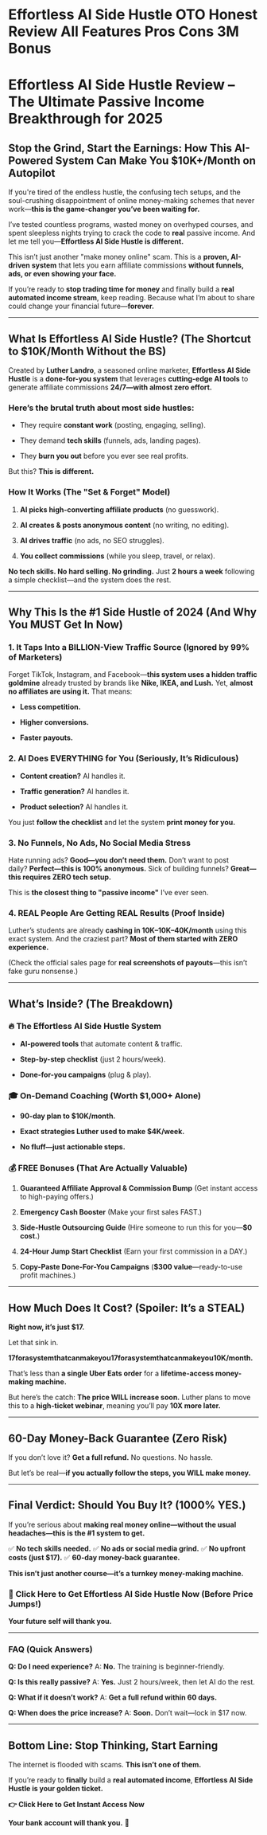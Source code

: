 # Effortless AI Side Hustle OTO Honest Review All Features Pros Cons 3M Bonus
<h1><strong>Effortless AI Side Hustle Review – The Ultimate Passive Income Breakthrough for 2025</strong></h1>
<h2><strong>Stop the Grind, Start the Earnings: How This AI-Powered System Can Make You $10K+/Month on Autopilot</strong></h2>
<p class="ds-markdown-paragraph">If you're tired of the endless hustle, the confusing tech setups, and the soul-crushing disappointment of online money-making schemes that never work—<strong>this is the game-changer you’ve been waiting for.</strong></p>
<p class="ds-markdown-paragraph">I’ve tested countless programs, wasted money on overhyped courses, and spent sleepless nights trying to crack the code to <strong>real</strong> passive income. And let me tell you—<strong>Effortless AI Side Hustle is different.</strong></p>
<p class="ds-markdown-paragraph">This isn’t just another "make money online" scam. This is a <strong>proven, AI-driven system</strong> that lets you earn affiliate commissions <strong>without funnels, ads, or even showing your face.</strong></p>
<p class="ds-markdown-paragraph">If you’re ready to <strong>stop trading time for money</strong> and finally build a <strong>real automated income stream</strong>, keep reading. Because what I’m about to share could change your financial future—<strong>forever.</strong></p>


<hr />

<h2><strong>What Is Effortless AI Side Hustle? (The Shortcut to $10K/Month Without the BS)</strong></h2>
<p class="ds-markdown-paragraph">Created by <strong>Luther Landro</strong>, a seasoned online marketer, <strong>Effortless AI Side Hustle</strong> is a <strong>done-for-you system</strong> that leverages <strong>cutting-edge AI tools</strong> to generate affiliate commissions <strong>24/7—with almost zero effort.</strong></p>

<h3><strong>Here’s the brutal truth about most side hustles:</strong></h3>
<ul>
 	<li>
<p class="ds-markdown-paragraph">They require <strong>constant work</strong> (posting, engaging, selling).</p>
</li>
 	<li>
<p class="ds-markdown-paragraph">They demand <strong>tech skills</strong> (funnels, ads, landing pages).</p>
</li>
 	<li>
<p class="ds-markdown-paragraph">They <strong>burn you out</strong> before you ever see real profits.</p>
</li>
</ul>
<p class="ds-markdown-paragraph">But this? <strong>This is different.</strong></p>

<h3><strong>How It Works (The "Set &amp; Forget" Model)</strong></h3>
<ol start="1">
 	<li>
<p class="ds-markdown-paragraph"><strong>AI picks high-converting affiliate products</strong> (no guesswork).</p>
</li>
 	<li>
<p class="ds-markdown-paragraph"><strong>AI creates &amp; posts anonymous content</strong> (no writing, no editing).</p>
</li>
 	<li>
<p class="ds-markdown-paragraph"><strong>AI drives traffic</strong> (no ads, no SEO struggles).</p>
</li>
 	<li>
<p class="ds-markdown-paragraph"><strong>You collect commissions</strong> (while you sleep, travel, or relax).</p>
</li>
</ol>
<p class="ds-markdown-paragraph"><strong>No tech skills. No hard selling. No grinding.</strong> Just <strong>2 hours a week</strong> following a simple checklist—and the system does the rest.</p>


<hr />

<h2><strong>Why This Is the #1 Side Hustle of 2024 (And Why You MUST Get In Now)</strong></h2>
<h3><strong>1. It Taps Into a BILLION-View Traffic Source (Ignored by 99% of Marketers)</strong></h3>
<p class="ds-markdown-paragraph">Forget TikTok, Instagram, and Facebook—<strong>this system uses a hidden traffic goldmine</strong> already trusted by brands like <strong>Nike, IKEA, and Lush.</strong> Yet, <strong>almost no affiliates are using it.</strong> That means:</p>

<ul>
 	<li>
<p class="ds-markdown-paragraph"><strong>Less competition.</strong></p>
</li>
 	<li>
<p class="ds-markdown-paragraph"><strong>Higher conversions.</strong></p>
</li>
 	<li>
<p class="ds-markdown-paragraph"><strong>Faster payouts.</strong></p>
</li>
</ul>
<h3><strong>2. AI Does EVERYTHING for You (Seriously, It’s Ridiculous)</strong></h3>
<ul>
 	<li>
<p class="ds-markdown-paragraph"><strong>Content creation?</strong> AI handles it.</p>
</li>
 	<li>
<p class="ds-markdown-paragraph"><strong>Traffic generation?</strong> AI handles it.</p>
</li>
 	<li>
<p class="ds-markdown-paragraph"><strong>Product selection?</strong> AI handles it.</p>
</li>
</ul>
<p class="ds-markdown-paragraph">You just <strong>follow the checklist</strong> and let the system <strong>print money for you.</strong></p>

<h3><strong>3. No Funnels, No Ads, No Social Media Stress</strong></h3>
<p class="ds-markdown-paragraph">Hate running ads? <strong>Good—you don’t need them.</strong>
Don’t want to post daily? <strong>Perfect—this is 100% anonymous.</strong>
Sick of building funnels? <strong>Great—this requires ZERO tech setup.</strong></p>
<p class="ds-markdown-paragraph">This is <strong>the closest thing to "passive income"</strong> I’ve ever seen.</p>

<h3><strong>4. REAL People Are Getting REAL Results (Proof Inside)</strong></h3>
<p class="ds-markdown-paragraph">Luther’s students are already <strong>cashing in <span class="katex"><span class="katex-mathml">10K–</span><span class="katex-html" aria-hidden="true"><span class="base"><span class="mord">10</span><span class="mord mathnormal">K</span><span class="mord">–</span></span></span></span>40K/month</strong> using this exact system. And the craziest part? <strong>Most of them started with ZERO experience.</strong></p>
<p class="ds-markdown-paragraph">(Check the official sales page for <strong>real screenshots of payouts</strong>—this isn’t fake guru nonsense.)</p>


<hr />

<h2><strong>What’s Inside? (The Breakdown)</strong></h2>
<h3><strong>🔥 The Effortless AI Side Hustle System</strong></h3>
<ul>
 	<li>
<p class="ds-markdown-paragraph"><strong>AI-powered tools</strong> that automate content &amp; traffic.</p>
</li>
 	<li>
<p class="ds-markdown-paragraph"><strong>Step-by-step checklist</strong> (just 2 hours/week).</p>
</li>
 	<li>
<p class="ds-markdown-paragraph"><strong>Done-for-you campaigns</strong> (plug &amp; play).</p>
</li>
</ul>
<h3><strong>🎓 On-Demand Coaching (Worth $1,000+ Alone)</strong></h3>
<ul>
 	<li>
<p class="ds-markdown-paragraph"><strong>90-day plan to $10K/month.</strong></p>
</li>
 	<li>
<p class="ds-markdown-paragraph"><strong>Exact strategies Luther used to make $4K/week.</strong></p>
</li>
 	<li>
<p class="ds-markdown-paragraph"><strong>No fluff—just actionable steps.</strong></p>
</li>
</ul>
<h3><strong>💰 FREE Bonuses (That Are Actually Valuable)</strong></h3>
<ol start="1">
 	<li>
<p class="ds-markdown-paragraph"><strong>Guaranteed Affiliate Approval &amp; Commission Bump</strong> (Get instant access to high-paying offers.)</p>
</li>
 	<li>
<p class="ds-markdown-paragraph"><strong>Emergency Cash Booster</strong> (Make your first sales FAST.)</p>
</li>
 	<li>
<p class="ds-markdown-paragraph"><strong>Side-Hustle Outsourcing Guide</strong> (Hire someone to run this for you—<strong>$0 cost.</strong>)</p>
</li>
 	<li>
<p class="ds-markdown-paragraph"><strong>24-Hour Jump Start Checklist</strong> (Earn your first commission in a DAY.)</p>
</li>
 	<li>
<p class="ds-markdown-paragraph"><strong>Copy-Paste Done-For-You Campaigns</strong> (<strong>$300 value</strong>—ready-to-use profit machines.)</p>
</li>
</ol>

<hr />

<h2><strong>How Much Does It Cost? (Spoiler: It’s a STEAL)</strong></h2>
<p class="ds-markdown-paragraph"><strong>Right now, it’s just $17.</strong></p>
<p class="ds-markdown-paragraph">Let that sink in.</p>
<p class="ds-markdown-paragraph"><strong><span class="katex"><span class="katex-mathml">17forasystemthatcanmakeyou</span><span class="katex-html" aria-hidden="true"><span class="base"><span class="mord">17</span><span class="mord mathnormal">f</span><span class="mord mathnormal">or</span><span class="mord mathnormal">a</span><span class="mord mathnormal">sys</span><span class="mord mathnormal">t</span><span class="mord mathnormal">e</span><span class="mord mathnormal">m</span><span class="mord mathnormal">t</span><span class="mord mathnormal">ha</span><span class="mord mathnormal">t</span><span class="mord mathnormal">c</span><span class="mord mathnormal">anmak</span><span class="mord mathnormal">eyo</span><span class="mord mathnormal">u</span></span></span></span>10K/month.</strong></p>
<p class="ds-markdown-paragraph">That’s less than <strong>a single Uber Eats order</strong> for a <strong>lifetime-access money-making machine.</strong></p>
<p class="ds-markdown-paragraph">But here’s the catch: <strong>The price WILL increase soon.</strong> Luther plans to move this to a <strong>high-ticket webinar</strong>, meaning you’ll pay <strong>10X more later.</strong></p>


<hr />

<h2><strong>60-Day Money-Back Guarantee (Zero Risk)</strong></h2>
<p class="ds-markdown-paragraph">If you don’t love it? <strong>Get a full refund.</strong> No questions. No hassle.</p>
<p class="ds-markdown-paragraph">But let’s be real—<strong>if you actually follow the steps, you WILL make money.</strong></p>


<hr />

<h2><strong>Final Verdict: Should You Buy It? (1000% YES.)</strong></h2>
<p class="ds-markdown-paragraph">If you’re serious about <strong>making real money online—without the usual headaches—this is the #1 system to get.</strong></p>
<p class="ds-markdown-paragraph">✅ <strong>No tech skills needed.</strong>
✅ <strong>No ads or social media grind.</strong>
✅ <strong>No upfront costs (just $17).</strong>
✅ <strong>60-day money-back guarantee.</strong></p>
<p class="ds-markdown-paragraph"><strong>This isn’t just another course—it’s a turnkey money-making machine.</strong></p>

<h3><strong>🚀 Click Here to Get Effortless AI Side Hustle Now (Before Price Jumps!) </strong></h3>
<p class="ds-markdown-paragraph"><strong>Your future self will thank you.</strong></p>


<hr />

<h3><strong>FAQ (Quick Answers)</strong></h3>
<p class="ds-markdown-paragraph"><strong>Q: Do I need experience?</strong>
A: <strong>No.</strong> The training is beginner-friendly.</p>
<p class="ds-markdown-paragraph"><strong>Q: Is this really passive?</strong>
A: <strong>Yes.</strong> Just 2 hours/week, then let AI do the rest.</p>
<p class="ds-markdown-paragraph"><strong>Q: What if it doesn’t work?</strong>
A: <strong>Get a full refund within 60 days.</strong></p>
<p class="ds-markdown-paragraph"><strong>Q: When does the price increase?</strong>
A: <strong>Soon.</strong> Don’t wait—lock in $17 now.</p>


<hr />

<h2><strong>Bottom Line: Stop Thinking, Start Earning</strong></h2>
<p class="ds-markdown-paragraph">The internet is flooded with scams. <strong>This isn’t one of them.</strong></p>
<p class="ds-markdown-paragraph">If you’re ready to <strong>finally</strong> build a <strong>real automated income</strong>, <strong>Effortless AI Side Hustle is your golden ticket.</strong></p>
<p class="ds-markdown-paragraph"><strong>👉 Click Here to Get Instant Access Now </strong></p>
<p class="ds-markdown-paragraph"><strong>Your bank account will thank you.</strong> 🚀</p>
